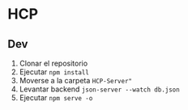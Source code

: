 # HCP

## Dev

1. Clonar el repositorio
2. Ejecutar ```npm install```
3. Moverse a la carpeta ```HCP-Server"```
4. Levantar backend ```json-server --watch db.json```
5. Ejecutar ```npm serve -o```